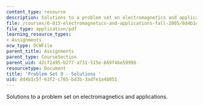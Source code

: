 ```yaml
---
content_type: resource
description: Solutions to a problem set on electromagnetics and applications.
file: /courses/6-013-electromagnetics-and-applications-fall-2005/8d4b1c5f63f2c765bd3b3adfe1a4b051_ps9_solution.pdf
file_type: application/pdf
learning_resource_types:
- Assignments
ocw_type: OCWFile
parent_title: Assignments
parent_type: CourseSection
parent_uid: 42cf2a95-b277-a731-515e-869f4be59998
resourcetype: Document
title: 'Problem Set 9 - Solutions '
uid: 8d4b1c5f-63f2-c765-bd3b-3adfe1a4b051
---
```

Solutions to a problem set on electromagnetics and applications.